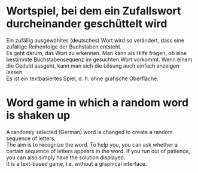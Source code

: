 <h1>Wortspiel, bei dem ein Zufallswort durcheinander geschüttelt wird</h1>
Ein zufällig ausgewähltes (deutsches) Wort wird so verändert, dass eine zufällige Reihenfolge der Buchstaben entsteht.<br>
Es geht darum, das Wort zu erkennen. Man kann als Hilfe fragen, ob eine bestimmte Buchstabensequenz im gesuchten Wort vorkommt. Wenn einem die Geduld ausgeht, kann man sich die Lösung auch einfach anzeigen lassen.<br>
Es ist ein textbasiertes Spiel, d. h. ohne grafische Oberfläche.

<h1>Word game in which a random word is shaken up</h1>
A randomly selected (German) word is changed to create a random sequence of letters.<br>
The aim is to recognize the word. To help you, you can ask whether a certain sequence of letters appears in the word. If you run out of patience, you can also simply have the solution displayed.<br>
It is a text-based game, i.e. without a graphical interface.
